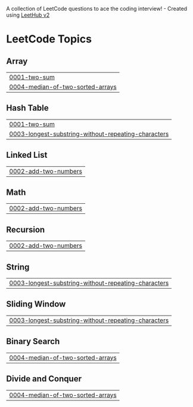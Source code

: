 A collection of LeetCode questions to ace the coding interview! - Created using [LeetHub v2](https://github.com/arunbhardwaj/LeetHub-2.0)
<!---LeetCode Topics Start-->
# LeetCode Topics
## Array
|  |
| ------- |
| [0001-two-sum](https://github.com/Shovik-2004/Leetcode-Answers/tree/master/0001-two-sum) |
| [0004-median-of-two-sorted-arrays](https://github.com/Shovik-2004/Leetcode-Answers/tree/master/0004-median-of-two-sorted-arrays) |
## Hash Table
|  |
| ------- |
| [0001-two-sum](https://github.com/Shovik-2004/Leetcode-Answers/tree/master/0001-two-sum) |
| [0003-longest-substring-without-repeating-characters](https://github.com/Shovik-2004/Leetcode-Answers/tree/master/0003-longest-substring-without-repeating-characters) |
## Linked List
|  |
| ------- |
| [0002-add-two-numbers](https://github.com/Shovik-2004/Leetcode-Answers/tree/master/0002-add-two-numbers) |
## Math
|  |
| ------- |
| [0002-add-two-numbers](https://github.com/Shovik-2004/Leetcode-Answers/tree/master/0002-add-two-numbers) |
## Recursion
|  |
| ------- |
| [0002-add-two-numbers](https://github.com/Shovik-2004/Leetcode-Answers/tree/master/0002-add-two-numbers) |
## String
|  |
| ------- |
| [0003-longest-substring-without-repeating-characters](https://github.com/Shovik-2004/Leetcode-Answers/tree/master/0003-longest-substring-without-repeating-characters) |
## Sliding Window
|  |
| ------- |
| [0003-longest-substring-without-repeating-characters](https://github.com/Shovik-2004/Leetcode-Answers/tree/master/0003-longest-substring-without-repeating-characters) |
## Binary Search
|  |
| ------- |
| [0004-median-of-two-sorted-arrays](https://github.com/Shovik-2004/Leetcode-Answers/tree/master/0004-median-of-two-sorted-arrays) |
## Divide and Conquer
|  |
| ------- |
| [0004-median-of-two-sorted-arrays](https://github.com/Shovik-2004/Leetcode-Answers/tree/master/0004-median-of-two-sorted-arrays) |
<!---LeetCode Topics End-->